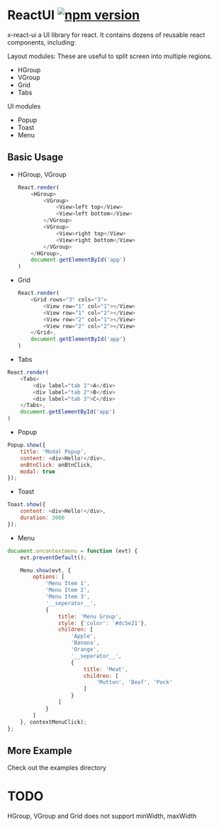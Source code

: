 # ReactUI [![npm version](https://img.shields.io/npm/v/x-react-ui.svg?style=flat)](https://www.npmjs.com/package/x-react-ui)

x-react-ui a UI library for react. It contains dozens of reusable react components,
including:

Layout modules: These are useful to split screen into multiple regions.
- HGroup
- VGroup
- Grid
- Tabs

UI modules
- Popup
- Toast
- Menu

## Basic Usage

- HGroup, VGroup

    ```js
    React.render(
        <HGroup>
            <VGroup>
                <View>left top</View>
                <View>left bottom</View>
            </VGroup>
            <VGroup>
                <View>right top</View>
                <View>right bottom</View>
            </VGroup>
        </HGroup>,
        document.getElementById('app')
    )
    ```

- Grid

    ```js
    React.render(
        <Grid rows="3" cols="3">
            <View row="1" col="1"></View>
            <View row="1" col="2"></View>
            <View row="2" col="1"></View>
            <View row="2" col="2"></View>
        </Grid>,
        document.getElementById('app')
    )
    ```

- Tabs

```js
React.render(
    <Tabs>
        <div label="tab 1">A</div>
        <div label="tab 2">B</div>
        <div label="tab 3">C</div>
    </Tabs>,
    document.getElementById('app')
)
```

- Popup

```js
Popup.show({
    title: 'Modal Popup',
    content: <div>Hello!</div>,
    onBtnClick: onBtnClick,
    modal: true
});
```

- Toast

```js
Toast.show({
    content: <div>Hello!</div>,
    duration: 3000
});
```

- Menu

```js
document.oncontextmenu = function (evt) {
    evt.preventDefault();

    Menu.show(evt, {
        options: [
            'Menu Item 1',
            'Menu Item 2',
            'Menu Item 3',
            '__seperator__',
            {
                title: 'Menu Group',
                style: {'color': '#dc5e21'},
                children: [
                    'Apple',
                    'Banana',
                    'Orange',
                    '__seperator__',
                    {
                        title: 'Meat',
                        children: [
                            'Mutton', 'Beaf', 'Pock'
                        ]
                    }
                ]
            }
        ]
    }, contextMenuClick);
};
```

## More Example
Check out the examples directory

# TODO
HGroup, VGroup and Grid does not support minWidth, maxWidth
